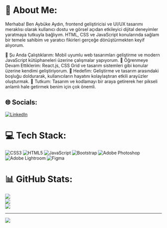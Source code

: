 # 💫 About Me:
Merhaba! Ben Aybüke Aydın, frontend geliştiricisi ve UI/UX tasarımı meraklısı olarak kullanıcı dostu ve görsel açıdan etkileyici dijital deneyimler yaratmaya tutkuyla bağlıyım. HTML, CSS ve JavaScript konularında sağlam bir temele sahibim ve yaratıcı fikirleri gerçeğe dönüştürmekten keyif alıyorum.

🔭 Şu Anda Çalıştıklarım: Mobil uyumlu web tasarımları geliştirme ve modern JavaScript kütüphaneleri üzerine çalışmalar yapıyorum.
🌱 Öğrenmeye Devam Ettiklerim: React.js, CSS Grid ve tasarım sistemleri gibi konular üzerine kendimi geliştiriyorum.
🌟 Hedefim: Geliştirme ve tasarım arasındaki boşluğu doldurarak, kullanıcıların hayatını kolaylaştıran etkili arayüzler oluşturmak.
🎨 Tutkum: Tasarım ve kodlamayı bir araya getirerek her pikseli anlamlı hale getirmek benim için çok önemli.



## 🌐 Socials:
[![LinkedIn](https://img.shields.io/badge/LinkedIn-%230077B5.svg?logo=linkedin&logoColor=white)](https://linkedin.com/in/https://www.linkedin.com/in/ayb%C3%BCke-aydin-568a89240/) 

# 💻 Tech Stack:
![CSS3](https://img.shields.io/badge/css3-%231572B6.svg?style=for-the-badge&logo=css3&logoColor=white) ![HTML5](https://img.shields.io/badge/html5-%23E34F26.svg?style=for-the-badge&logo=html5&logoColor=white) ![JavaScript](https://img.shields.io/badge/javascript-%23323330.svg?style=for-the-badge&logo=javascript&logoColor=%23F7DF1E) ![Bootstrap](https://img.shields.io/badge/bootstrap-%23563D7C.svg?style=for-the-badge&logo=bootstrap&logoColor=white) ![Adobe Photoshop](https://img.shields.io/badge/adobephotoshop-%2331A8FF.svg?style=for-the-badge&logo=adobephotoshop&logoColor=white) ![Adobe Lightroom](https://img.shields.io/badge/Adobe%20Lightroom-31A8FF.svg?style=for-the-badge&logo=Adobe%20Lightroom&logoColor=white) 	![Figma](https://img.shields.io/badge/figma-%23F24E1E.svg?style=for-the-badge&logo=figma&logoColor=white)
# 📊 GitHub Stats:
![](https://github-readme-stats.vercel.app/api?username=aybkeydn&theme=dark&hide_border=false&include_all_commits=false&count_private=false)<br/>
![](https://github-readme-streak-stats.herokuapp.com/?user=aybkeydn&theme=dark&hide_border=false)<br/>
![](https://github-readme-stats.vercel.app/api/top-langs/?username=aybkeydn&theme=dark&hide_border=false&include_all_commits=false&count_private=false&layout=compact)

---
[![](https://visitcount.itsvg.in/api?id=aybkeydn&icon=0&color=0)](https://visitcount.itsvg.in)

<!-- Proudly created with GPRM ( https://gprm.itsvg.in ) -->
